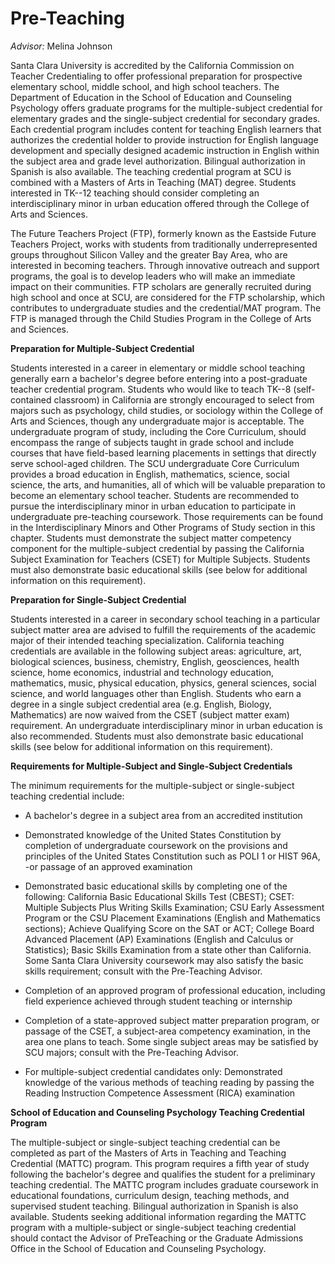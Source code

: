 Pre-Teaching
============

*Advisor:* Melina Johnson

Santa Clara University is accredited by the California Commission on Teacher Credentialing to offer professional preparation for prospective elementary school, middle school, and high school teachers. The Department of Education in the School of Education and Counseling Psychology offers graduate programs for the multiple-subject credential for elementary grades and the single-subject credential for secondary grades. Each credential program includes content for teaching English learners that authorizes the credential holder to provide instruction for English language development and specially designed academic instruction in English within the subject area and grade level authorization. Bilingual authorization in Spanish is also available. The teaching credential program at SCU is combined with a Masters of Arts in Teaching (MAT) degree. Students interested in TK--12 teaching should consider completing an interdisciplinary minor in urban education offered through the College of Arts and Sciences.

The Future Teachers Project (FTP), formerly known as the Eastside Future Teachers Project, works with students from traditionally underrepresented groups throughout Silicon Valley and the greater Bay Area, who are interested in becoming teachers. Through innovative outreach and support programs, the goal is to develop leaders who will make an immediate impact on their communities. FTP scholars are generally recruited during high school and once at SCU, are considered for the FTP scholarship, which contributes to undergraduate studies and the credential/MAT program. The FTP is managed through the Child Studies Program in the College of Arts and Sciences.

**Preparation for Multiple-Subject Credential**

Students interested in a career in elementary or middle school teaching generally earn a bachelor's degree before entering into a post-graduate teacher credential program. Students who would like to teach TK--8 (self-contained classroom) in California are strongly encouraged to select from majors such as psychology, child studies, or sociology within the College of Arts and Sciences, though any undergraduate major is acceptable. The undergraduate program of study, including the Core Curriculum, should encompass the range of subjects taught in grade school and include courses that have field-based learning placements in settings that directly serve school-aged children. The SCU undergraduate Core Curriculum provides a broad education in English, mathematics, science, social science, the arts, and humanities, all of which will be valuable preparation to become an elementary school teacher. Students are recommended to pursue the interdisciplinary minor in urban education to participate in undergraduate pre-teaching coursework. Those requirements can be found in the Interdisciplinary Minors and Other Programs of Study section in this chapter. Students must demonstrate the subject matter competency component for the multiple-subject credential by passing the California Subject Examination for Teachers (CSET) for Multiple Subjects. Students must also demonstrate basic educational skills (see below for additional information on this requirement).

**Preparation for Single-Subject Credential**

Students interested in a career in secondary school teaching in a particular subject matter area are advised to fulfill the requirements of the academic major of their intended teaching specialization. California teaching credentials are available in the following subject areas: agriculture, art, biological sciences, business, chemistry, English, geosciences, health science, home economics, industrial and technology education, mathematics, music, physical education, physics, general sciences, social science, and world languages other than English. Students who earn a degree in a single subject credential area (e.g. English, Biology, Mathematics) are now waived from the CSET (subject matter exam) requirement. An undergraduate interdisciplinary minor in urban education is also recommended. Students must also demonstrate basic educational skills (see below for additional information on this requirement).

**Requirements for Multiple-Subject and Single-Subject Credentials**

The minimum requirements for the multiple-subject or single-subject teaching credential include:

-   A bachelor's degree in a subject area from an accredited institution

-   Demonstrated knowledge of the United States Constitution by completion of undergraduate coursework on the provisions and principles of the United States Constitution such as POLI 1 or HIST 96A, -or passage of an approved examination

-   Demonstrated basic educational skills by completing one of the following: California Basic Educational Skills Test (CBEST); CSET: Multiple Subjects Plus Writing Skills Examination; CSU Early Assessment Program or the CSU Placement Examinations (English and Mathematics sections); Achieve Qualifying Score on the SAT or ACT; College Board Advanced Placement (AP) Examinations (English and Calculus or Statistics); Basic Skills Examination from a state other than California. Some Santa Clara University coursework may also satisfy the basic skills requirement; consult with the Pre-Teaching Advisor.

-   Completion of an approved program of professional education, including field experience achieved through student teaching or internship

-   Completion of a state-approved subject matter preparation program, or passage of the CSET, a subject-area competency examination, in the area one plans to teach. Some single subject areas may be satisfied by SCU majors; consult with the Pre-Teaching Advisor.

-   For multiple-subject credential candidates only: Demonstrated knowledge of the various methods of teaching reading by passing the Reading Instruction Competence Assessment (RICA) examination

**School of Education and Counseling Psychology Teaching Credential Program**

The multiple-subject or single-subject teaching credential can be completed as part of the Masters of Arts in Teaching and Teaching Credential (MATTC) program. This program requires a fifth year of study following the bachelor's degree and qualifies the student for a preliminary teaching credential. The MATTC program includes graduate coursework in educational foundations, curriculum design, teaching methods, and supervised student teaching. Bilingual authorization in Spanish is also available. Students seeking additional information regarding the MATTC program with a multiple-subject or single-subject teaching credential should contact the Advisor of PreTeaching or the Graduate Admissions Office in the School of Education and Counseling Psychology.
